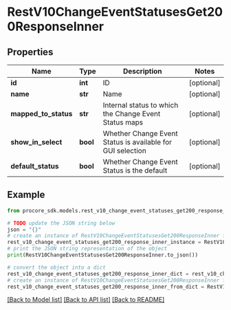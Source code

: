 # RestV10ChangeEventStatusesGet200ResponseInner


## Properties

Name | Type | Description | Notes
------------ | ------------- | ------------- | -------------
**id** | **int** | ID | [optional] 
**name** | **str** | Name | [optional] 
**mapped_to_status** | **str** | Internal status to which the Change Event Status maps | [optional] 
**show_in_select** | **bool** | Whether Change Event Status is available for GUI selection | [optional] 
**default_status** | **bool** | Whether Change Event Status is the default | [optional] 

## Example

```python
from procore_sdk.models.rest_v10_change_event_statuses_get200_response_inner import RestV10ChangeEventStatusesGet200ResponseInner

# TODO update the JSON string below
json = "{}"
# create an instance of RestV10ChangeEventStatusesGet200ResponseInner from a JSON string
rest_v10_change_event_statuses_get200_response_inner_instance = RestV10ChangeEventStatusesGet200ResponseInner.from_json(json)
# print the JSON string representation of the object
print(RestV10ChangeEventStatusesGet200ResponseInner.to_json())

# convert the object into a dict
rest_v10_change_event_statuses_get200_response_inner_dict = rest_v10_change_event_statuses_get200_response_inner_instance.to_dict()
# create an instance of RestV10ChangeEventStatusesGet200ResponseInner from a dict
rest_v10_change_event_statuses_get200_response_inner_from_dict = RestV10ChangeEventStatusesGet200ResponseInner.from_dict(rest_v10_change_event_statuses_get200_response_inner_dict)
```
[[Back to Model list]](../README.md#documentation-for-models) [[Back to API list]](../README.md#documentation-for-api-endpoints) [[Back to README]](../README.md)


